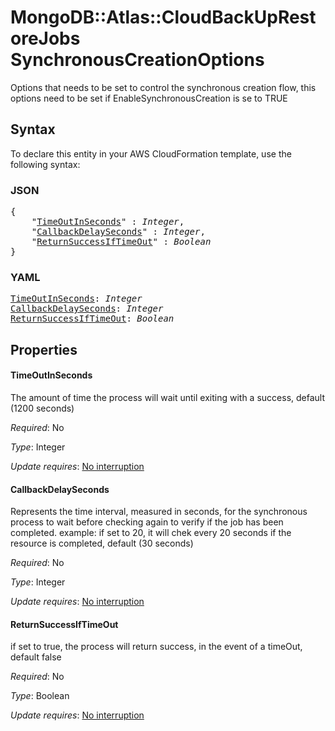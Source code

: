 # MongoDB::Atlas::CloudBackUpRestoreJobs SynchronousCreationOptions

Options that needs to be set to control the synchronous creation flow, this options need to be set if EnableSynchronousCreation is se to TRUE

## Syntax

To declare this entity in your AWS CloudFormation template, use the following syntax:

### JSON

<pre>
{
    "<a href="#timeoutinseconds" title="TimeOutInSeconds">TimeOutInSeconds</a>" : <i>Integer</i>,
    "<a href="#callbackdelayseconds" title="CallbackDelaySeconds">CallbackDelaySeconds</a>" : <i>Integer</i>,
    "<a href="#returnsuccessiftimeout" title="ReturnSuccessIfTimeOut">ReturnSuccessIfTimeOut</a>" : <i>Boolean</i>
}
</pre>

### YAML

<pre>
<a href="#timeoutinseconds" title="TimeOutInSeconds">TimeOutInSeconds</a>: <i>Integer</i>
<a href="#callbackdelayseconds" title="CallbackDelaySeconds">CallbackDelaySeconds</a>: <i>Integer</i>
<a href="#returnsuccessiftimeout" title="ReturnSuccessIfTimeOut">ReturnSuccessIfTimeOut</a>: <i>Boolean</i>
</pre>

## Properties

#### TimeOutInSeconds

The amount of time the process will wait until exiting with a success, default (1200 seconds)

_Required_: No

_Type_: Integer

_Update requires_: [No interruption](https://docs.aws.amazon.com/AWSCloudFormation/latest/UserGuide/using-cfn-updating-stacks-update-behaviors.html#update-no-interrupt)

#### CallbackDelaySeconds

Represents the time interval, measured in seconds, for the synchronous process to wait before checking again to verify if the job has been completed. example: if set to 20, it will chek every 20 seconds if the resource is completed, default (30 seconds)

_Required_: No

_Type_: Integer

_Update requires_: [No interruption](https://docs.aws.amazon.com/AWSCloudFormation/latest/UserGuide/using-cfn-updating-stacks-update-behaviors.html#update-no-interrupt)

#### ReturnSuccessIfTimeOut

if set to true, the process will return success, in the event of a timeOut, default false

_Required_: No

_Type_: Boolean

_Update requires_: [No interruption](https://docs.aws.amazon.com/AWSCloudFormation/latest/UserGuide/using-cfn-updating-stacks-update-behaviors.html#update-no-interrupt)

